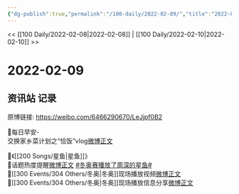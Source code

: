 ```yaml
---
{"dg-publish":true,"permalink":"/100-daily/2022-02-09/","title":"2022-02-09"}
---
```



<< [[100 Daily/2022-02-08\|2022-02-08]] | [[100 Daily/2022-02-10\|2022-02-10]] >>

# 2022-02-09

## 资讯站 记录

原博链接: https://weibo.com/6466290670/LeJjpf0B2

🌟每日早安-  
交换家乡菜计划之“恰饭”vlog[微博正文](https://weibo.com/detail/4734882720515982)

🌟《[[200 Songs/星鱼\|星鱼]]》  
🎵话题热度提醒[微博正文](https://weibo.com/detail/4734942901176653) [#冬奥赛播放了周深的星鱼#](https://s.weibo.com/weibo?q=%23%E5%86%AC%E5%A5%A5%E8%B5%9B%E6%92%AD%E6%94%BE%E4%BA%86%E5%91%A8%E6%B7%B1%E7%9A%84%E6%98%9F%E9%B1%BC%23)  
🎵[[300 Events/304 Others/冬奥\|冬奥]]现场播放视频[微博正文](https://weibo.com/detail/4734936303010479)  
🎵[[300 Events/304 Others/冬奥\|冬奥]]现场播放信息分享[微博正文](https://weibo.com/detail/4734910478156336)
